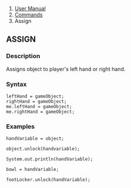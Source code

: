 <ol class="breadcrumb">
  <li><a href="#/docs/contents">User Manual</a></li>
  <li><a href="#/docs/commands">Commands</a></li>
  <li class="active">Assign</li>
</ol>

## ASSIGN

### Description

Assigns object to player's left hand or right hand.

### Syntax

    leftHand = gameObject;
    rightHand = gameObject;
    me.leftHand = gameObject;
    me.rightHand = gameObject;


### Examples

    handVariable = object;

    object.unlock(handvariable);

    System.out.println(handVariable);

    bowl = handVariable;

    footLocker.unlock(handVariable);

